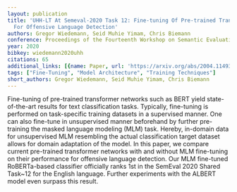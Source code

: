 ```yaml
---
layout: publication
title: 'UHH-LT At Semeval-2020 Task 12: Fine-tuning Of Pre-trained Transformer Networks
  For Offensive Language Detection'
authors: Gregor Wiedemann, Seid Muhie Yimam, Chris Biemann
conference: Proceedings of the Fourteenth Workshop on Semantic Evaluation
year: 2020
bibkey: wiedemann2020uhh
citations: 65
additional_links: [{name: Paper, url: 'https://arxiv.org/abs/2004.11493'}]
tags: ["Fine-Tuning", "Model Architecture", "Training Techniques"]
short_authors: Gregor Wiedemann, Seid Muhie Yimam, Chris Biemann
---
```

Fine-tuning of pre-trained transformer networks such as BERT yield
state-of-the-art results for text classification tasks. Typically, fine-tuning
is performed on task-specific training datasets in a supervised manner. One can
also fine-tune in unsupervised manner beforehand by further pre-training the
masked language modeling (MLM) task. Hereby, in-domain data for unsupervised
MLM resembling the actual classification target dataset allows for domain
adaptation of the model. In this paper, we compare current pre-trained
transformer networks with and without MLM fine-tuning on their performance for
offensive language detection. Our MLM fine-tuned RoBERTa-based classifier
officially ranks 1st in the SemEval 2020 Shared Task~12 for the English
language. Further experiments with the ALBERT model even surpass this result.